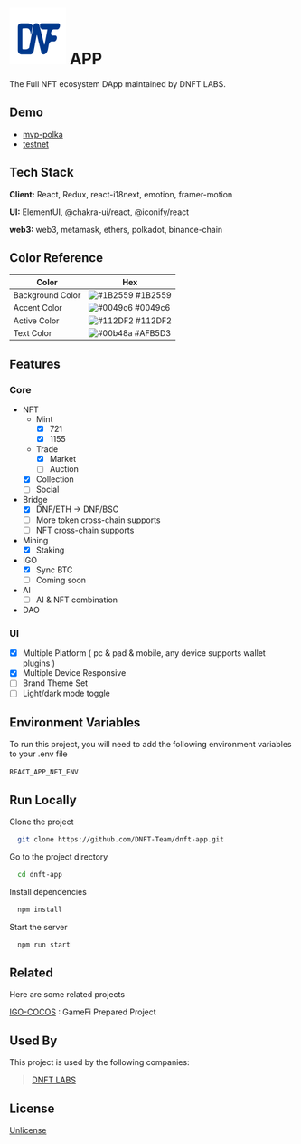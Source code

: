 # ![DNFT](/src/logo.svg) APP

The Full NFT ecosystem DApp maintained by DNFT LABS.

## Demo

- [mvp-polka](https://mvp.dnft.world)
- [testnet](https://test.dnft.world)

## Tech Stack

**Client:** React, Redux, react-i18next, emotion, framer-motion

**UI:** ElementUI, @chakra-ui/react, @iconify/react

**web3:** web3, metamask, ethers, polkadot, binance-chain

## Color Reference

| Color            | Hex                                                              |
| ---------------- | ---------------------------------------------------------------- |
| Background Color | ![#1B2559](https://via.placeholder.com/10/1B2559?text=+) #1B2559 |
| Accent Color     | ![#0049c6](https://via.placeholder.com/10/0049c6?text=+) #0049c6 |
| Active Color     | ![#112DF2](https://via.placeholder.com/10/112DF2?text=+) #112DF2 |
| Text Color       | ![#00b48a](https://via.placeholder.com/10/AFB5D3?text=+) #AFB5D3 |

## Features

### Core

- NFT
  - Mint
    - [x] 721
    - [x] 1155
  - Trade
    - [x] Market
    - [ ] Auction
  - [x] Collection
  - [ ] Social
- Bridge
  - [x] DNF/ETH -> DNF/BSC
  - [ ] More token cross-chain supports
  - [ ] NFT cross-chain supports
- Mining
  - [x] Staking
- IGO
  - [x] Sync BTC
  - [ ] Coming soon
- AI
  - [ ] AI & NFT combination
- DAO

### UI

- [x] Multiple Platform ( pc & pad & mobile, any device supports wallet plugins )
- [x] Multiple Device Responsive
- [ ] Brand Theme Set
- [ ] Light/dark mode toggle

## Environment Variables

To run this project, you will need to add the following environment variables to your .env file

`REACT_APP_NET_ENV`

## Run Locally

Clone the project

```bash
  git clone https://github.com/DNFT-Team/dnft-app.git
```

Go to the project directory

```bash
  cd dnft-app
```

Install dependencies

```bash
  npm install
```

Start the server

```bash
  npm run start
```

## Related

Here are some related projects

[IGO-COCOS](https://github.com/DNFT-Team/IGO-COCOS.git) : GameFi Prepared Project

## Used By

This project is used by the following companies:

> [DNFT LABS](https://dnft.world/)

## License

[Unlicense](https://github.com/DNFT-Team/dnft-app/blob/master/LICENSE)
